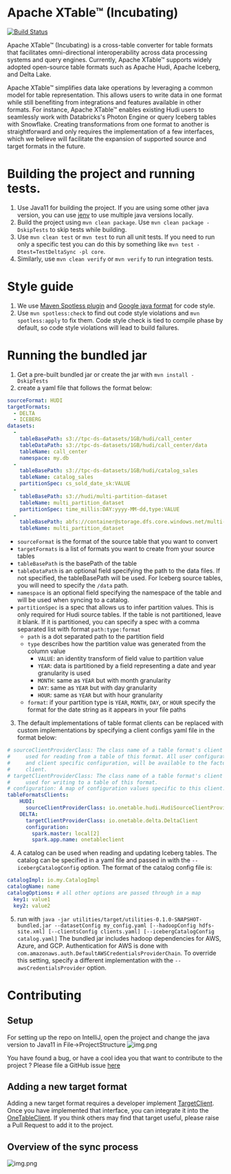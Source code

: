 # Apache XTable™ (Incubating)

[![Build Status](https://dev.azure.com/apache-xtable-ci-org/apache-xtable-ci/_apis/build/status%2Fapachextable-ci.xtable-mirror?branchName=main)](https://dev.azure.com/apache-xtable-ci-org/apache-xtable-ci/_build/latest?definitionId=2&branchName=main)

Apache XTable™ (Incubating) is a cross-table converter for table formats that facilitates omni-directional interoperability across
data processing systems and query engines. Currently, Apache XTable™ supports widely adopted open-source table formats such as
Apache Hudi, Apache Iceberg, and Delta Lake.

Apache XTable™ simplifies data lake operations by leveraging a common model for table representation. This allows users to write
data in one format while still benefiting from integrations and features available in other formats. For instance,
Apache XTable™ enables existing Hudi users to seamlessly work with Databricks's Photon Engine or query Iceberg tables with
Snowflake. Creating transformations from one format to another is straightforward and only requires the implementation
of a few interfaces, which we believe will facilitate the expansion of supported source and target formats in the
future.

# Building the project and running tests.

1. Use Java11 for building the project. If you are using some other java version, you can use [jenv](https://github.com/jenv/jenv) to use multiple java versions locally.
2. Build the project using `mvn clean package`. Use `mvn clean package -DskipTests` to skip tests while building.
3. Use `mvn clean test` or `mvn test` to run all unit tests. If you need to run only a specific test you can do this
   by something like `mvn test -Dtest=TestDeltaSync -pl core`.
4. Similarly, use `mvn clean verify` or `mvn verify` to run integration tests.

# Style guide

1. We use [Maven Spotless plugin](https://github.com/diffplug/spotless/tree/main/plugin-maven) and
   [Google java format](https://github.com/google/google-java-format) for code style.
2. Use `mvn spotless:check` to find out code style violations and `mvn spotless:apply` to fix them.
   Code style check is tied to compile phase by default, so code style violations will lead to build failures.

# Running the bundled jar

1. Get a pre-built bundled jar or create the jar with `mvn install -DskipTests`
2. create a yaml file that follows the format below:

```yaml
sourceFormat: HUDI
targetFormats:
  - DELTA
  - ICEBERG
datasets:
  -
    tableBasePath: s3://tpc-ds-datasets/1GB/hudi/call_center
    tableDataPath: s3://tpc-ds-datasets/1GB/hudi/call_center/data
    tableName: call_center
    namespace: my.db
  -
    tableBasePath: s3://tpc-ds-datasets/1GB/hudi/catalog_sales
    tableName: catalog_sales
    partitionSpec: cs_sold_date_sk:VALUE
  -
    tableBasePath: s3://hudi/multi-partition-dataset
    tableName: multi_partition_dataset
    partitionSpec: time_millis:DAY:yyyy-MM-dd,type:VALUE
  -
    tableBasePath: abfs://container@storage.dfs.core.windows.net/multi-partition-dataset
    tableName: multi_partition_dataset
```

- `sourceFormat`  is the format of the source table that you want to convert
- `targetFormats` is a list of formats you want to create from your source tables
- `tableBasePath` is the basePath of the table
- `tableDataPath` is an optional field specifying the path to the data files. If not specified, the tableBasePath will be used. For Iceberg source tables, you will need to specify the `/data` path.
- `namespace` is an optional field specifying the namespace of the table and will be used when syncing to a catalog.
- `partitionSpec` is a spec that allows us to infer partition values. This is only required for Hudi source tables. If the table is not partitioned, leave it blank. If it is partitioned, you can specify a spec with a comma separated list with format `path:type:format`
  - `path` is a dot separated path to the partition field
  - `type` describes how the partition value was generated from the column value
    - `VALUE`: an identity transform of field value to partition value
    - `YEAR`: data is partitioned by a field representing a date and year granularity is used
    - `MONTH`: same as `YEAR` but with month granularity
    - `DAY`: same as `YEAR` but with day granularity
    - `HOUR`: same as `YEAR` but with hour granularity
  - `format`: if your partition type is `YEAR`, `MONTH`, `DAY`, or `HOUR` specify the format for the date string as it appears in your file paths

3. The default implementations of table format clients can be replaced with custom implementations by specifying a client configs yaml file in the format below:

```yaml
# sourceClientProviderClass: The class name of a table format's client factory, where the client is
#     used for reading from a table of this format. All user configurations, including hadoop config
#     and client specific configuration, will be available to the factory for instantiation of the
#     client.
# targetClientProviderClass: The class name of a table format's client factory, where the client is
#     used for writing to a table of this format.
# configuration: A map of configuration values specific to this client.
tableFormatsClients:
    HUDI:
      sourceClientProviderClass: io.onetable.hudi.HudiSourceClientProvider
    DELTA:
      targetClientProviderClass: io.onetable.delta.DeltaClient
      configuration:
        spark.master: local[2]
        spark.app.name: onetableclient
```

4. A catalog can be used when reading and updating Iceberg tables. The catalog can be specified in a yaml file and passed in with the `--icebergCatalogConfig` option. The format of the catalog config file is:

```yaml
catalogImpl: io.my.CatalogImpl
catalogName: name
catalogOptions: # all other options are passed through in a map
  key1: value1
  key2: value2
```

5. run with `java -jar utilities/target/utilities-0.1.0-SNAPSHOT-bundled.jar --datasetConfig my_config.yaml [--hadoopConfig hdfs-site.xml] [--clientsConfig clients.yaml] [--icebergCatalogConfig catalog.yaml]`
   The bundled jar includes hadoop dependencies for AWS, Azure, and GCP. Authentication for AWS is done with
   `com.amazonaws.auth.DefaultAWSCredentialsProviderChain`. To override this setting, specify a different implementation
   with the `--awsCredentialsProvider` option.

# Contributing

## Setup

For setting up the repo on IntelliJ, open the project and change the java version to Java11 in File->ProjectStructure
![img.png](style/IDE.png)

You have found a bug, or have a cool idea you that want to contribute to the project ? Please file a GitHub issue [here](https://github.com/apache/incubator-xtable/issues)

## Adding a new target format

Adding a new target format requires a developer implement [TargetClient](./api/src/main/java/io/onetable/spi/sync/TargetClient.java). Once you have implemented that interface, you can integrate it into the [OneTableClient](./core/src/main/java/io/onetable/client/OneTableClient.java). If you think others may find that target useful, please raise a Pull Request to add it to the project.

## Overview of the sync process

![img.png](assets/images/sync_flow.jpg)
